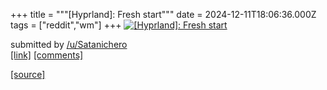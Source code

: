 +++
title = """[Hyprland]: Fresh start"""
date = 2024-12-11T18:06:36.000Z
tags = ["reddit","wm"]
+++
[![[Hyprland]: Fresh start](https://b.thumbs.redditmedia.com/KB5j8EDLAiECI94ZAbxtkvzgd_U4t9ieiqo2Qv7nYNk.jpg "[Hyprland]: Fresh start")](https://www.reddit.com/r/unixporn/comments/1hbzrd7/hyprland_fresh_start/)

submitted by [/u/Satanichero](https://www.reddit.com/user/Satanichero)  
[\[link\]](https://www.reddit.com/gallery/1hbzrd7) [\[comments\]](https://www.reddit.com/r/unixporn/comments/1hbzrd7/hyprland_fresh_start/)

[[source]](https://www.reddit.com/r/unixporn/comments/1hbzrd7/hyprland_fresh_start/)
